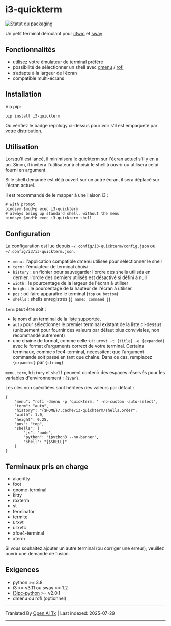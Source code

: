 # i3-quickterm

[![Statut du packaging](https://repology.org/badge/vertical-allrepos/python:i3-quickterm.svg)](https://repology.org/project/python:i3-quickterm/versions)

Un petit terminal déroulant pour [i3wm](https://i3wm.org/) et [sway](https://swaywm.org/)

## Fonctionnalités

* utilisez votre émulateur de terminal préféré
* possibilité de sélectionner un shell avec [dmenu](http://tools.suckless.org/dmenu/) / [rofi](https://github.com/DaveDavenport/rofi)
* s’adapte à la largeur de l’écran
* compatible multi-écrans

## Installation

Via pip:

```
pip install i3-quickterm
```

Ou vérifiez le badge repology ci-dessus pour voir s'il est empaqueté par votre distribution.

## Utilisation

Lorsqu'il est lancé, il minimisera le quickterm sur l'écran actuel s'il y en a un. Sinon, il invitera l'utilisateur à choisir le shell à ouvrir ou utilisera celui fourni en argument.

Si le shell demandé est déjà ouvert sur un autre écran, il sera déplacé sur l'écran actuel.

Il est recommandé de le mapper à une liaison i3 :

```
# with prompt
bindsym $mod+p exec i3-quickterm
# always bring up standard shell, without the menu
bindsym $mod+b exec i3-quickterm shell
```

## Configuration

La configuration est lue depuis `~/.config/i3-quickterm/config.json` ou `~/.config/i3/i3-quickterm.json`.

* `menu` : l'application compatible dmenu utilisée pour sélectionner le shell
* `term` : l'émulateur de terminal choisi
* `history` : un fichier pour sauvegarder l'ordre des shells utilisés en dernier, l'ordre des derniers utilisés est désactivé si défini à null
* `width` : le pourcentage de la largeur de l'écran à utiliser
* `height` : le pourcentage de la hauteur de l'écran à utiliser
* `pos` : où faire apparaître le terminal (`top` ou `bottom`)
* `shells` : shells enregistrés (`{ name: command }`)

`term` peut être soit :
- le nom d'un terminal de la [liste supportée](#supported-terminals).
- `auto` pour sélectionner le premier terminal existant de la liste ci-dessus (uniquement pour fournir des valeurs par défaut plus conviviales, non recommandé autrement)
- une chaîne de format, comme celle-ci : `urxvt -t {title} -e {expanded}` avec le format d'arguments correct de votre terminal. Certains terminaux, comme xfce4-terminal, nécessitent que l'argument commande soit passé en tant que chaîne. Dans ce cas, remplacez `{expanded}` par `{string}`

`menu`, `term`, `history` et `shell` peuvent contenir des espaces réservés pour les variables d'environnement : `{$var}`.

Les clés non spécifiées sont héritées des valeurs par défaut :

```
{
    "menu": "rofi -dmenu -p 'quickterm: ' -no-custom -auto-select",
    "term": "auto",
    "history": "{$HOME}/.cache/i3-quickterm/shells.order",
    "width": 1.0,
    "height": 0.25,
    "pos": "top",
    "shells": {
        "js": "node",
        "python": "ipython3 --no-banner",
        "shell": "{$SHELL}"
    }
}
```

## Terminaux pris en charge

* alacritty
* foot
* gnome-terminal
* kitty
* roxterm
* st
* terminator
* termite
* urxvt
* urxvtc
* xfce4-terminal
* xterm

Si vous souhaitez ajouter un autre terminal (ou corriger une erreur), veuillez ouvrir une demande de fusion.

## Exigences

* python >= 3.8
* i3 >= v3.11 ou sway >= 1.2
* [i3ipc-python](https://i3ipc-python.readthedocs.io/en/latest/) >= v2.0.1
* dmenu ou rofi (optionnel)


---

Tranlated By [Open Ai Tx](https://github.com/OpenAiTx/OpenAiTx) | Last indexed: 2025-07-29

---